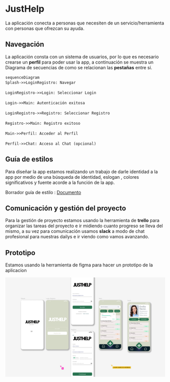 # JustHelp

La aplicación conecta a personas que necesiten de un servicio/herramienta con personas que ofrezcan su ayuda.

## Navegación

La aplicación consta con un sistema de usuarios, por lo que es necesario crearse un **perfil** para poder usar la app, a continuación se muestra un Diagrama de secuencias de como se relacionan las **pestañas** entre sí.

```mermaid
sequenceDiagram
Splash->>LoginRegistro: Navegar

LoginRegistro->>Login: Seleccionar Login

Login->>Main: Autenticación exitosa

LoginRegistro->>Registro: Seleccionar Registro

Registro->>Main: Registro exitoso

Main->>Perfil: Acceder al Perfil

Perfil->>Chat: Acceso al Chat (opcional)
```


## Guía de estilos

Para diseñar la app estamos realizando un trabajo de darle identidad a la app por medio de una búsqueda de identidad, eslogan , colores significativos y fuente acorde a la función de la app. 


Borrador guía de estilo : <a href="https://docs.google.com/document/d/1To0nNd6fP_WXIR3FwjGGhG-NOePMouthCsHCJ_IShss/edit?usp=sharing">Documento</a>

## Comunicación y gestión del proyecto

Para la gestión de proyecto estamos usando la herramienta de **trello** para organizar las tareas del proyecto e ir midiendo cuanto progreso se lleva del mismo, a su vez para comunicación usamos **slack** a modo de chat profesional para nuestras dailys e ir viendo como vamos avanzando.

## Prototipo

Estamos usando la herramienta de figma para hacer un prototipo de la aplicacion

<a href="https://www.figma.com/design/rrjd66D3OZdLlEksg2UDdk/JustHelp?node-id=0-1&t=h8fBRFVcTNyGL8Zr-1"><img src="img/prototipo_JUSTHELP.png"></a>